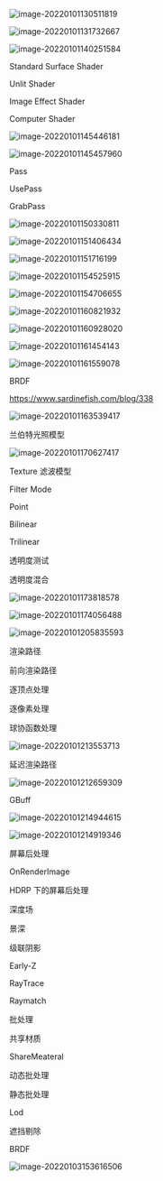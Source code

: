 ![image-20220101130511819](Shader%E5%85%A5%E9%97%A8%E7%B2%BE%E8%A6%81.assets/image-20220101130511819.png)

![image-20220101131732667](Shader%E5%85%A5%E9%97%A8%E7%B2%BE%E8%A6%81.assets/image-20220101131732667.png)

![image-20220101140251584](Shader%E5%85%A5%E9%97%A8%E7%B2%BE%E8%A6%81.assets/image-20220101140251584.png)

Standard Surface Shader

Unlit Shader

Image Effect Shader

Computer Shader



![image-20220101145446181](Shader%E5%85%A5%E9%97%A8%E7%B2%BE%E8%A6%81.assets/image-20220101145446181.png)

![image-20220101145457960](Shader%E5%85%A5%E9%97%A8%E7%B2%BE%E8%A6%81.assets/image-20220101145457960.png)

Pass

UsePass

GrabPass

![image-20220101150330811](Shader%E5%85%A5%E9%97%A8%E7%B2%BE%E8%A6%81.assets/image-20220101150330811.png)

![image-20220101151406434](Shader%E5%85%A5%E9%97%A8%E7%B2%BE%E8%A6%81.assets/image-20220101151406434.png)

![image-20220101151716199](Shader%E5%85%A5%E9%97%A8%E7%B2%BE%E8%A6%81.assets/image-20220101151716199.png)

![image-20220101154525915](Shader%E5%85%A5%E9%97%A8%E7%B2%BE%E8%A6%81.assets/image-20220101154525915.png)

![image-20220101154706655](Shader%E5%85%A5%E9%97%A8%E7%B2%BE%E8%A6%81.assets/image-20220101154706655.png)

![image-20220101160821932](Shader%E5%85%A5%E9%97%A8%E7%B2%BE%E8%A6%81.assets/image-20220101160821932.png)

![image-20220101160928020](Shader%E5%85%A5%E9%97%A8%E7%B2%BE%E8%A6%81.assets/image-20220101160928020.png)

![image-20220101161454143](Shader%E5%85%A5%E9%97%A8%E7%B2%BE%E8%A6%81.assets/image-20220101161454143.png)

![image-20220101161559078](Shader%E5%85%A5%E9%97%A8%E7%B2%BE%E8%A6%81.assets/image-20220101161559078.png)





BRDF

https://www.sardinefish.com/blog/338



![image-20220101163539417](Shader%E5%85%A5%E9%97%A8%E7%B2%BE%E8%A6%81.assets/image-20220101163539417.png)





兰伯特光照模型

![image-20220101170627417](Shader%E5%85%A5%E9%97%A8%E7%B2%BE%E8%A6%81.assets/image-20220101170627417.png)





Texture  滤波模型

Filter Mode

Point

Bilinear

Trilinear



透明度测试

透明度混合



![image-20220101173818578](Shader%E5%85%A5%E9%97%A8%E7%B2%BE%E8%A6%81.assets/image-20220101173818578.png)

![image-20220101174056488](Shader%E5%85%A5%E9%97%A8%E7%B2%BE%E8%A6%81.assets/image-20220101174056488.png)

![image-20220101205835593](Shader入门精要.assets/image-20220101205835593.png)





渲染路径

前向渲染路径

逐顶点处理

逐像素处理

球协函数处理

![image-20220101213553713](Shader入门精要.assets/image-20220101213553713.png)

延迟渲染路径

![image-20220101212659309](Shader入门精要.assets/image-20220101212659309.png)



GBuff

![image-20220101214944615](Shader入门精要.assets/image-20220101214944615.png)

![image-20220101214919346](Shader入门精要.assets/image-20220101214919346.png)





屏幕后处理

OnRenderImage



HDRP 下的屏幕后处理





深度场

景深



级联阴影

Early-Z



RayTrace

Raymatch



批处理



共享材质

ShareMeateral

动态批处理

静态批处理



Lod



遮挡剔除

BRDF



![image-20220103153616506](Shader入门精要.assets/image-20220103153616506.png)
